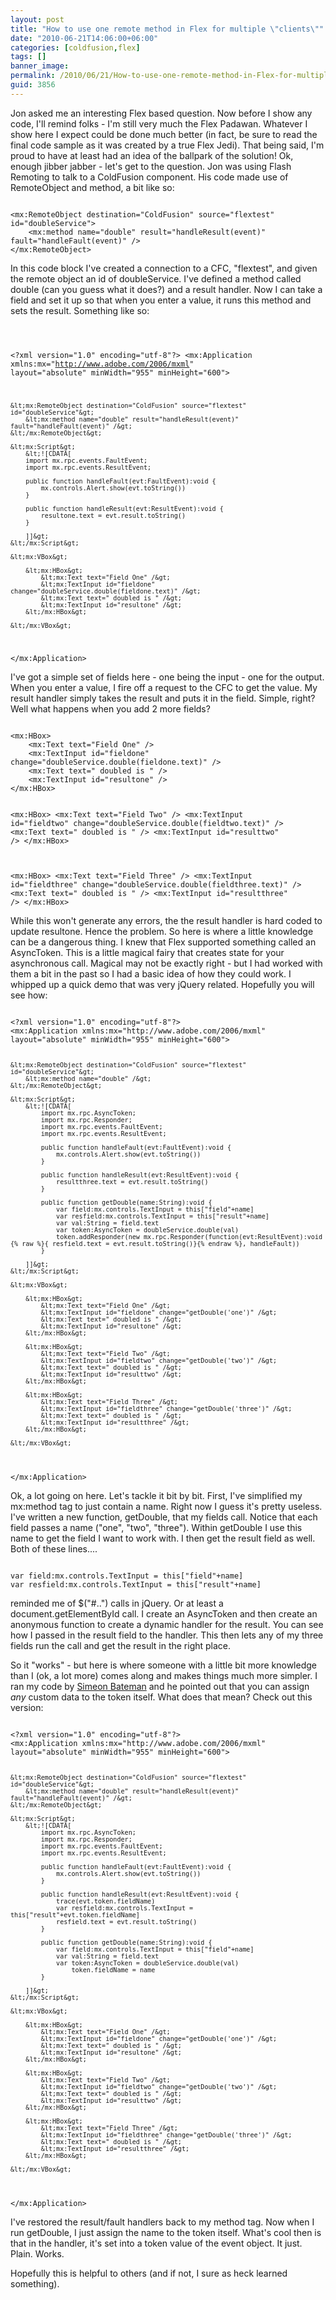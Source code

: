 ```yaml
---
layout: post
title: "How to use one remote method in Flex for multiple \"clients\""
date: "2010-06-21T14:06:00+06:00"
categories: [coldfusion,flex]
tags: []
banner_image: 
permalink: /2010/06/21/How-to-use-one-remote-method-in-Flex-for-multiple-clients
guid: 3856
---
```


Jon asked me an interesting Flex based question. Now before I show any code, I'll remind folks - I'm still very much the Flex Padawan. Whatever I show here I expect could be done much better (in fact, be sure to read the final code sample as it was created by a true Flex Jedi). That being said, I'm proud to have at least had an idea of the ballpark of the solution! Ok, enough jibber jabber - let's get to the question. Jon was using Flash Remoting to talk to a ColdFusion component. His code made use of RemoteObject and method, a bit like so:
<!--more-->
<p/>

<code>
&lt;mx:RemoteObject destination="ColdFusion" source="flextest" id="doubleService"&gt;
	&lt;mx:method name="double" result="handleResult(event)" fault="handleFault(event)" /&gt;
&lt;/mx:RemoteObject&gt;
</code>

<p/>

In this code block I've created a connection to a CFC, "flextest", and given the remote object an id of doubleService. I've defined a method called double (can you guess what it does?) and a result handler. Now I can take a field and set it up so that when you enter a value, it runs this method and sets the result. Something like so:

<p/>

<code>

&lt;?xml version="1.0" encoding="utf-8"?&gt;
&lt;mx:Application xmlns:mx="http://www.adobe.com/2006/mxml" layout="absolute" minWidth="955" minHeight="600"&gt;
	
	&lt;mx:RemoteObject destination="ColdFusion" source="flextest" id="doubleService"&gt;
		&lt;mx:method name="double" result="handleResult(event)" fault="handleFault(event)" /&gt;
	&lt;/mx:RemoteObject&gt;
	
	&lt;mx:Script&gt;
		&lt;![CDATA[
		import mx.rpc.events.FaultEvent;
		import mx.rpc.events.ResultEvent;
			
		public function handleFault(evt:FaultEvent):void {
			mx.controls.Alert.show(evt.toString())
		}
			
		public function handleResult(evt:ResultEvent):void {
			resultone.text = evt.result.toString()
		}
			
		]]&gt;
	&lt;/mx:Script&gt;
	
	&lt;mx:VBox&gt;
		
		&lt;mx:HBox&gt;
			&lt;mx:Text text="Field One" /&gt;
			&lt;mx:TextInput id="fieldone" change="doubleService.double(fieldone.text)" /&gt;
			&lt;mx:Text text=" doubled is " /&gt;
			&lt;mx:TextInput id="resultone" /&gt;
		&lt;/mx:HBox&gt;
		
	&lt;/mx:VBox&gt;
&lt;/mx:Application&gt;
</code>

<p/>

I've got a simple set of fields here - one being the input - one for the output. When you enter a value, I fire off a request to the CFC to get the value. My result handler simply takes the result and puts it in the field. Simple, right? Well what happens when you add 2 more fields?

<p/>

<code>
&lt;mx:HBox&gt;
	&lt;mx:Text text="Field One" /&gt;
	&lt;mx:TextInput id="fieldone" change="doubleService.double(fieldone.text)" /&gt;
	&lt;mx:Text text=" doubled is " /&gt;
	&lt;mx:TextInput id="resultone" /&gt;
&lt;/mx:HBox&gt;
		
&lt;mx:HBox&gt;
	&lt;mx:Text text="Field Two" /&gt;
	&lt;mx:TextInput id="fieldtwo" change="doubleService.double(fieldtwo.text)" /&gt;
	&lt;mx:Text text=" doubled is " /&gt;
	&lt;mx:TextInput id="resulttwo" /&gt;
&lt;/mx:HBox&gt;
		
&lt;mx:HBox&gt;
	&lt;mx:Text text="Field Three" /&gt;
	&lt;mx:TextInput id="fieldthree" change="doubleService.double(fieldthree.text)" /&gt;
	&lt;mx:Text text=" doubled is " /&gt;
	&lt;mx:TextInput id="resultthree" /&gt;
&lt;/mx:HBox&gt;
</code>

<p/>

While this won't generate any errors, the the result handler is hard coded to update resultone. Hence the problem. So here is where a little knowledge can be a dangerous thing. I knew that Flex supported something called an AsyncToken. This is a little magical fairy that creates state for your asynchronous call. Magical may not be exactly right - but I had worked with them a bit in the past so I had a basic idea of how they could work. I whipped up a quick demo that was very jQuery related. Hopefully you will see how:

<p/>

<code>
&lt;?xml version="1.0" encoding="utf-8"?&gt;
&lt;mx:Application xmlns:mx="http://www.adobe.com/2006/mxml" layout="absolute" minWidth="955" minHeight="600"&gt;
	
	&lt;mx:RemoteObject destination="ColdFusion" source="flextest" id="doubleService"&gt;
		&lt;mx:method name="double" /&gt;
	&lt;/mx:RemoteObject&gt;
	
	&lt;mx:Script&gt;
		&lt;![CDATA[
			import mx.rpc.AsyncToken;
			import mx.rpc.Responder;
			import mx.rpc.events.FaultEvent;
			import mx.rpc.events.ResultEvent;
			
			public function handleFault(evt:FaultEvent):void {
				mx.controls.Alert.show(evt.toString())
			}
			
			public function handleResult(evt:ResultEvent):void {
				resultthree.text = evt.result.toString()
			}

			public function getDouble(name:String):void {
				var field:mx.controls.TextInput = this["field"+name]
				var resfield:mx.controls.TextInput = this["result"+name]
				var val:String = field.text
				var token:AsyncToken = doubleService.double(val)
				token.addResponder(new mx.rpc.Responder(function(evt:ResultEvent):void {% raw %}{ resfield.text = evt.result.toString()}{% endraw %}, handleFault))
			}

		]]&gt;
	&lt;/mx:Script&gt;
	
	&lt;mx:VBox&gt;
		
		&lt;mx:HBox&gt;
			&lt;mx:Text text="Field One" /&gt;
			&lt;mx:TextInput id="fieldone" change="getDouble('one')" /&gt;
			&lt;mx:Text text=" doubled is " /&gt;
			&lt;mx:TextInput id="resultone" /&gt;
		&lt;/mx:HBox&gt;
		
		&lt;mx:HBox&gt;
			&lt;mx:Text text="Field Two" /&gt;
			&lt;mx:TextInput id="fieldtwo" change="getDouble('two')" /&gt;
			&lt;mx:Text text=" doubled is " /&gt;
			&lt;mx:TextInput id="resulttwo" /&gt;
		&lt;/mx:HBox&gt;
		
		&lt;mx:HBox&gt;
			&lt;mx:Text text="Field Three" /&gt;
			&lt;mx:TextInput id="fieldthree" change="getDouble('three')" /&gt;
			&lt;mx:Text text=" doubled is " /&gt;
			&lt;mx:TextInput id="resultthree" /&gt;
		&lt;/mx:HBox&gt;
		
	&lt;/mx:VBox&gt;
&lt;/mx:Application&gt;
</code>

<p/>

Ok, a lot going on here. Let's tackle it bit by bit. First, I've simplified my mx:method tag to just contain a name. Right now I guess it's pretty useless. I've written a new function, getDouble, that my fields call. Notice that each field passes a name ("one", "two", "three"). Within getDouble I use this name to get the field I want to work with. I then get the result field as well. Both of these lines....

<p/>

<code>
var field:mx.controls.TextInput = this["field"+name]
var resfield:mx.controls.TextInput = this["result"+name]
</code>

<p/>

reminded me of $("#..") calls in jQuery. Or at least a document.getElementById call. I create an AsyncToken and then create an anonymous function to create a dynamic handler for the result. You can see how I passed in the result field to the handler. This then lets any of my three fields run the call and get the result in the right place. 

<p/>

So it "works" - but here is where someone with a little bit more knowledge than I (ok, a lot more) comes along and makes things much more simpler. I ran my code by <a href="http://blog.simb.net/">Simeon Bateman</a> and he pointed out that you can assign <i>any</i> custom data to the token itself. What does that mean? Check out this version:

<p/>

<code>
&lt;?xml version="1.0" encoding="utf-8"?&gt;
&lt;mx:Application xmlns:mx="http://www.adobe.com/2006/mxml" layout="absolute" minWidth="955" minHeight="600"&gt;

	&lt;mx:RemoteObject destination="ColdFusion" source="flextest" id="doubleService"&gt;
		&lt;mx:method name="double" result="handleResult(event)" fault="handleFault(event)" /&gt;
	&lt;/mx:RemoteObject&gt;
	
	&lt;mx:Script&gt;
		&lt;![CDATA[
			import mx.rpc.AsyncToken;
			import mx.rpc.Responder;
			import mx.rpc.events.FaultEvent;
			import mx.rpc.events.ResultEvent;
			
			public function handleFault(evt:FaultEvent):void {
				mx.controls.Alert.show(evt.toString())
			}
			
			public function handleResult(evt:ResultEvent):void {
				trace(evt.token.fieldName)
				var resfield:mx.controls.TextInput = this["result"+evt.token.fieldName]
				resfield.text = evt.result.toString()					
			}
			
			public function getDouble(name:String):void {
				var field:mx.controls.TextInput = this["field"+name]
				var val:String = field.text
				var token:AsyncToken = doubleService.double(val)
					token.fieldName = name
			}
			
		]]&gt;
	&lt;/mx:Script&gt;
	
	&lt;mx:VBox&gt;
		
		&lt;mx:HBox&gt;
			&lt;mx:Text text="Field One" /&gt;
			&lt;mx:TextInput id="fieldone" change="getDouble('one')" /&gt;
			&lt;mx:Text text=" doubled is " /&gt;
			&lt;mx:TextInput id="resultone" /&gt;
		&lt;/mx:HBox&gt;
		
		&lt;mx:HBox&gt;
			&lt;mx:Text text="Field Two" /&gt;
			&lt;mx:TextInput id="fieldtwo" change="getDouble('two')" /&gt;
			&lt;mx:Text text=" doubled is " /&gt;
			&lt;mx:TextInput id="resulttwo" /&gt;
		&lt;/mx:HBox&gt;
		
		&lt;mx:HBox&gt;
			&lt;mx:Text text="Field Three" /&gt;
			&lt;mx:TextInput id="fieldthree" change="getDouble('three')" /&gt;
			&lt;mx:Text text=" doubled is " /&gt;
			&lt;mx:TextInput id="resultthree" /&gt;
		&lt;/mx:HBox&gt;
		
	&lt;/mx:VBox&gt;
&lt;/mx:Application&gt;
</code>

<p/>

I've restored the result/fault handlers back to my method tag. Now when I run getDouble, I just assign the name to the token itself. What's cool then is that in the handler, it's set into a token value of the event object. It just. Plain. Works. 

<p/>

Hopefully this is helpful to others (and if not, I sure as heck learned something).